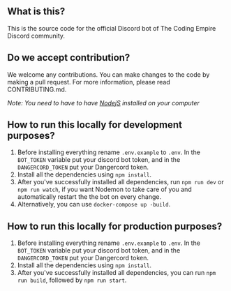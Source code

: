 ## What is this?

This is the source code for the official Discord bot of The Coding Empire Discord community.
## Do we accept contribution?

We welcome any contributions. You can make changes to the code by making a pull request.
For more information, please read CONTRIBUTING.md.

*Note: You need to have to have [NodejS](https://nodejs.org/en/download) installed on your computer*
## How to run this locally for development purposes?

1. Before installing everything rename `.env.example` to `.env`. In the `BOT_TOKEN` variable put your discord bot token, and in the `DANGERCORD_TOKEN` put your Dangercord token.
2. Install all the dependencies using `npm install`.
3. After you've successfully installed all dependencies, run `npm run dev` or `npm run watch`, if you want Nodemon to take care of you and automatically restart the the bot on every change. 
4. Alternatively, you can use `docker-compose up -build`.

## How to run this locally for production purposes?

1. Before installing everything rename `.env.example` to `.env`. In the `BOT_TOKEN` variable put your discord bot token, and in the `DANGERCORD_TOKEN` put your Dangercord token.
2. Install all the dependencies using `npm install`.
3. After you've successfully installed all dependencies, you can run `npm run build`, followed by `npm run start`.

